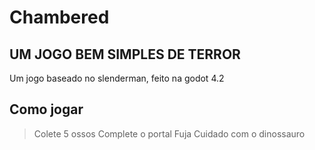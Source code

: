 # Chambered
## UM JOGO BEM SIMPLES DE TERROR

Um jogo baseado no slenderman, feito na godot 4.2

## Como jogar

> Colete 5 ossos
> Complete o portal
> Fuja
> Cuidado com o dinossauro
